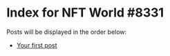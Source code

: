 # Index for NFT World #8331
Posts will be displayed in the order below:

- [Your first post](./001-first.md)

